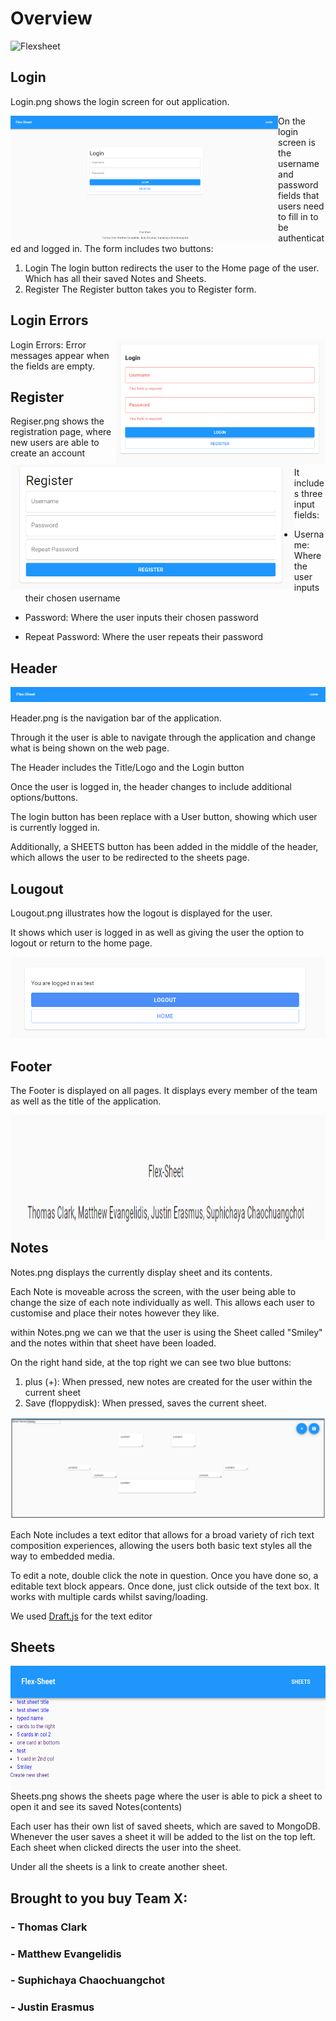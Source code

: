 # Overview

![Flexsheet](https://media.giphy.com/media/LZmF7wsbGJISHRylUx/giphy.gif)


## Login

Login.png shows the login screen for out application.

<img align="left" height="200" src="login.png">

On the login screen is the username and password fields that users need to fill in to be authenticated and logged in.
The form includes two buttons:
1. Login
The login button redirects the user to the Home page of the user. Which has all their saved Notes and Sheets.
2. Register
The Register button takes you to Register form.



## Login Errors

<img align="Right" height="200" src="login_auth.png">

Login Errors: Error messages appear when the fields are empty.

## Register

<img align="left" height="200" src="register.png">


Regiser.png shows the registration page, where new users are able to create an account

It includes three input fields:

- Username: Where the user inputs their chosen username

- Password: Where the user inputs their chosen password

- Repeat Password: Where the user repeats their password



## Header


![Header/navbar](Header.png)

Header.png is the navigation bar of the application.

Through it the user is able to navigate through the application and change what is being shown on the web page.

The Header includes the Title/Logo and the Login button

Once the user is logged in, the header changes to include additional options/buttons.

The login button has been replace with a User button, showing which user is currently logged in.

Additionally, a SHEETS button has been added in the middle of the header, which allows the user to be redirected to the sheets page.


## Lougout

Lougout.png illustrates how the logout is displayed for the user.

It shows which user is logged in as well as giving the user the option to logout or return to the home page.


![Logout](logout.png)

## Footer

The Footer is displayed on all pages.
It displays every member of the team as well as the title of the application.

<!-- ![Footer](Footer.png) -->
<img align="left" height="200" src="Footer.png">


## Notes

Notes.png displays the currently display sheet and its contents.

Each Note is moveable across the screen, with the user being able to change the size of each note individually as well.
This allows each user to customise and place their notes however they like.

within Notes.png we can we that the user is using the Sheet called "Smiley" and the notes within that sheet have been loaded.

On the right hand side, at the top right we can see two blue buttons:

1. plus (+): When pressed, new notes are created for the user within the current sheet
2. Save (floppydisk): When pressed, saves the current sheet.

![Notes](notes.png)

Each Note includes a text editor that allows for a broad variety of rich text composition experiences, allowing the users both basic text styles all the way to embedded media.

To edit a note, double click the note in question. Once you have done so, a editable text block appears.
Once done, just click outside of the text box.
It works with multiple cards whilst saving/loading.

We used [Draft.js](https://draftjs.org/) for the text editor



## Sheets

<img align="left" height="200" src="sheets.png">

Sheets.png shows the sheets page where the user is able to pick a sheet to open it and see its saved Notes(contents)

Each user has their own list of saved sheets, which are saved to MongoDB. Whenever the user saves a sheet it will be added to the list 
on the top left. Each sheet when clicked directs the user into the sheet.

Under all the sheets is a link to create another sheet.

<!-- ![Sheets](sheets.png) -->


## Brought to you buy Team X:
### - Thomas Clark
### - Matthew Evangelidis
### - Suphichaya Chaochuangchot
### - Justin Erasmus






